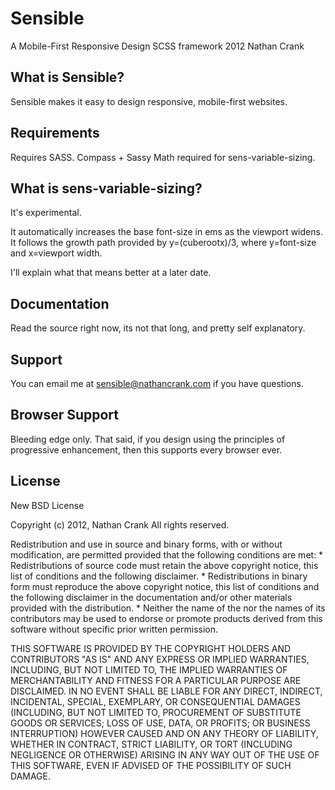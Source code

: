 # Sensible
A Mobile-First Responsive Design SCSS framework
2012 Nathan Crank

## What is Sensible?
Sensible makes it easy to design responsive, mobile-first websites.

## Requirements
Requires SASS.
Compass + Sassy Math required for sens-variable-sizing.

## What is sens-variable-sizing?
It's experimental.

It automatically increases the base font-size in ems as the viewport widens. It follows the growth path provided by y=(cuberootx)/3, where y=font-size and x=viewport width.

I'll explain what that means better at a later date.

## Documentation
Read the source right now, its not that long, and pretty self explanatory.

## Support
You can email me at sensible@nathancrank.com if you have questions.

## Browser Support
Bleeding edge only. That said, if you design using the principles of progressive enhancement, then this supports every browser ever.

## License
New BSD License

Copyright (c) 2012, Nathan Crank
All rights reserved.

Redistribution and use in source and binary forms, with or without
modification, are permitted provided that the following conditions are met:
    * Redistributions of source code must retain the above copyright
      notice, this list of conditions and the following disclaimer.
    * Redistributions in binary form must reproduce the above copyright
      notice, this list of conditions and the following disclaimer in the
      documentation and/or other materials provided with the distribution.
    * Neither the name of the <organization> nor the
      names of its contributors may be used to endorse or promote products
      derived from this software without specific prior written permission.

THIS SOFTWARE IS PROVIDED BY THE COPYRIGHT HOLDERS AND CONTRIBUTORS "AS IS" AND
ANY EXPRESS OR IMPLIED WARRANTIES, INCLUDING, BUT NOT LIMITED TO, THE IMPLIED
WARRANTIES OF MERCHANTABILITY AND FITNESS FOR A PARTICULAR PURPOSE ARE
DISCLAIMED. IN NO EVENT SHALL <COPYRIGHT HOLDER> BE LIABLE FOR ANY
DIRECT, INDIRECT, INCIDENTAL, SPECIAL, EXEMPLARY, OR CONSEQUENTIAL DAMAGES
(INCLUDING, BUT NOT LIMITED TO, PROCUREMENT OF SUBSTITUTE GOODS OR SERVICES;
LOSS OF USE, DATA, OR PROFITS; OR BUSINESS INTERRUPTION) HOWEVER CAUSED AND
ON ANY THEORY OF LIABILITY, WHETHER IN CONTRACT, STRICT LIABILITY, OR TORT
(INCLUDING NEGLIGENCE OR OTHERWISE) ARISING IN ANY WAY OUT OF THE USE OF THIS
SOFTWARE, EVEN IF ADVISED OF THE POSSIBILITY OF SUCH DAMAGE.